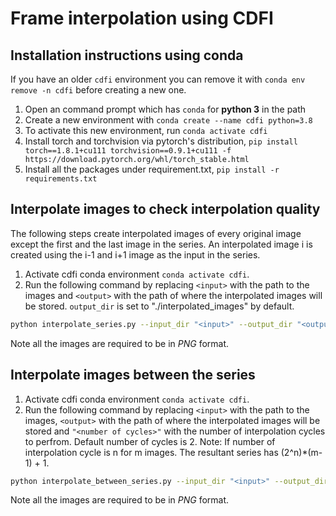 # Frame interpolation using CDFI

## Installation instructions using conda

If you have an older `cdfi` environment you can remove it with `conda env remove -n cdfi` before creating a new one.

1. Open an command prompt which has `conda` for **python 3** in the path
2. Create a new environment with `conda create --name cdfi python=3.8`
3. To activate this new environment, run `conda activate cdfi`
4. Install torch and torchvision via pytorch's distribution, `pip install torch==1.8.1+cu111 torchvision==0.9.1+cu111 -f https://download.pytorch.org/whl/torch_stable.html`
5. Install all the packages under requirement.txt, `pip install -r requirements.txt` 

## Interpolate images to check interpolation quality

The following steps create interpolated images of every original image except the first and the last image in the series. An interpolated image i is created using the i-1 and i+1 image as the input in the series.

1. Activate cdfi conda environment `conda activate cdfi`.
2. Run the following command by replacing `<input>` with the path to the images and `<output>` with the path of where the interpolated images will be stored. `output_dir` is set to "./interpolated_images" by default.
~~~sh
python interpolate_series.py --input_dir "<input>" --output_dir "<output>"
~~~

Note all the images are required to be in *PNG* format.

## Interpolate images between the series
1. Activate cdfi conda environment `conda activate cdfi`.
2. Run the following command by replacing `<input>` with the path to the images, `<output>` with the path of where the interpolated images will be stored and `"<number of cycles>"` with the number of interpolation cycles to perfrom. Default number of cycles is 2.
Note: If number of interpolation cycle is n for m images. The resultant series has (2^n)*(m-1) + 1.
~~~sh
python interpolate_between_series.py --input_dir "<input>" --output_dir "<output>" --cycles "<number of cycles>"
~~~
Note all the images are required to be in *PNG* format.
